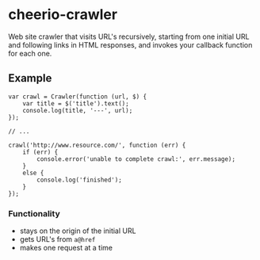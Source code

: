 # cheerio-crawler

Web site crawler that visits URL's recursively, starting from one initial URL
and following links in HTML responses, and invokes your callback function for each one.

## Example

```
var crawl = Crawler(function (url, $) {
    var title = $('title').text();
    console.log(title, '---', url);
});

// ...

crawl('http://www.resource.com/', function (err) {
    if (err) {
        console.error('unable to complete crawl:', err.message);
    }
    else {
        console.log('finished');
    }
});
```

### Functionality

* stays on the origin of the initial URL
* gets URL's from `a@href`
* makes one request at a time
